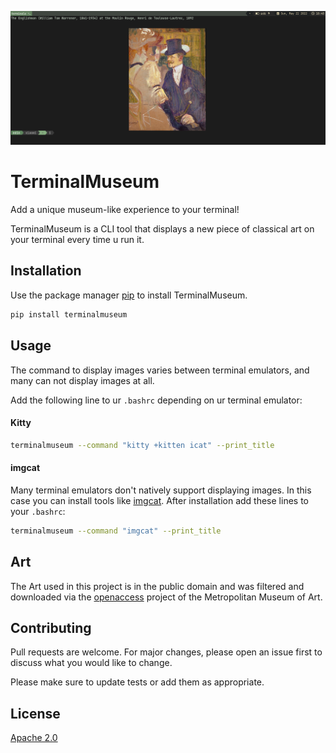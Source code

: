 ![screenshot](screenshot.png)

# TerminalMuseum

Add a unique museum-like experience to your terminal!

TerminalMuseum is a CLI tool that displays a new piece of classical art on your terminal every time u run it.


## Installation

Use the package manager [pip](https://pip.pypa.io/en/stable/) to install TerminalMuseum.

```bash
pip install terminalmuseum
```

## Usage
The command to display images varies between terminal emulators, and many can not display images at all.

Add the following line to ur `.bashrc` depending on ur terminal emulator:

#### Kitty 

```bash
terminalmuseum --command "kitty +kitten icat" --print_title
```

#### imgcat
Many terminal emulators don't natively support displaying images. In this case you can install tools like [imgcat](https://github.com/eddieantonio/imgcat). After installation add these lines to your `.bashrc`:

```bash
terminalmuseum --command "imgcat" --print_title
```

## Art
The Art used in this project is in the public domain and was filtered and downloaded via the [openaccess](https://github.com/metmuseum/openaccess) project of the Metropolitan Museum of Art.

## Contributing
Pull requests are welcome. For major changes, please open an issue first to discuss what you would like to change.

Please make sure to update tests or add them as appropriate.


## License
[Apache 2.0](http://www.apache.org/licenses/LICENSE-2.0)

